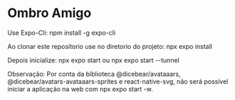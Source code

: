 # Ombro Amigo

Use Expo-Cli:
npm install -g expo-cli

Ao clonar este repositorio use no diretorio do projeto:
npx expo install

Depois inicialize:
npx expo start
ou
npx expo start --tunnel

Observação: Por conta da biblioteca @dicebear/avataaars, @dicebear/avatars-avataaars-sprites e
react-native-svg, não será possível iniciar a aplicação na web com npx expo start -w.

